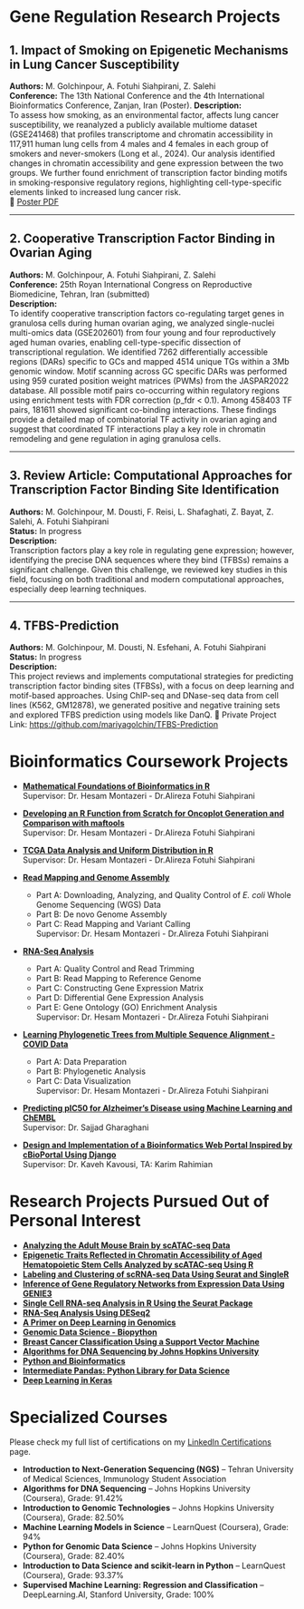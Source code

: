 # Gene Regulation Research Projects 
## 1. Impact of Smoking on Epigenetic Mechanisms in Lung Cancer Susceptibility  
**Authors:** M. Golchinpour, A. Fotuhi Siahpirani, Z. Salehi  
**Conference:** The 13th National Conference and the 4th International Bioinformatics Conference, Zanjan, Iran (Poster).
**Description:**  
To assess how smoking, as an environmental factor, affects lung cancer susceptibility, we reanalyzed a publicly available multiome dataset (GSE241468) that profiles transcriptome and chromatin accessibility in 117,911 human lung cells from 4 males and 4 females in each group of smokers and never-smokers (Long et al., 2024). Our analysis identified changes in chromatin accessibility and gene expression between the two groups. We further found enrichment of transcription factor binding motifs in smoking-responsive regulatory regions, highlighting cell-type-specific elements linked to increased lung cancer risk.    
📄 [Poster PDF](https://github.com/mariyagolchin/projects/blob/main/Poster_golchinpour.pdf)

---

## 2. Cooperative Transcription Factor Binding in Ovarian Aging  
**Authors:** M. Golchinpour, A. Fotuhi Siahpirani, Z. Salehi  
**Conference:** 25th Royan International Congress on Reproductive Biomedicine, Tehran, Iran (submitted)  
**Description:**  
To identify cooperative transcription factors co-regulating target genes in granulosa cells during human ovarian aging, we analyzed single-nuclei multi-omics data (GSE202601) from four young and four reproductively aged human ovaries, enabling cell-type-specific dissection of transcriptional regulation. We identified 7262 differentially accessible regions (DARs) specific to GCs and mapped 4514 unique TGs within a 3Mb genomic window. Motif scanning across GC specific DARs was performed using 959 curated position weight matrices (PWMs) from the JASPAR2022 database. All possible motif pairs co-occurring within regulatory regions using enrichment tests with FDR correction (p_fdr < 0.1). Among 458403 TF pairs, 181611 showed significant co-binding interactions. These findings provide a detailed map of combinatorial TF activity in ovarian aging and suggest that coordinated TF interactions play a key role in chromatin remodeling and gene regulation in aging granulosa cells.

---

## 3. Review Article: Computational Approaches for Transcription Factor Binding Site Identification  
**Authors:** M. Golchinpour, M. Dousti, F. Reisi, L. Shafaghati, Z. Bayat, Z. Salehi, A. Fotuhi Siahpirani  
**Status:** In progress  
**Description:**  
Transcription factors play a key role in regulating gene expression; however, identifying the precise DNA sequences where they bind (TFBSs) remains a significant challenge. Given this challenge, we reviewed key studies in this field, focusing on both traditional and modern computational approaches, especially deep learning techniques.

---

## 4. TFBS-Prediction  
**Authors:** M. Golchinpour, M. Dousti, N. Esfehani, A. Fotuhi Siahpirani  
**Status:** In progress  
**Description:**  
This project reviews and implements computational strategies for predicting transcription factor binding sites (TFBSs), with a focus on deep learning and motif-based approaches. Using ChIP-seq and DNase-seq data from cell lines (K562, GM12878), we generated positive and negative training sets and explored TFBS prediction using models like DanQ.
 🔗 Private Project Link: https://github.com/mariyagolchin/TFBS-Prediction


# Bioinformatics Coursework Projects

- **[Mathematical Foundations of Bioinformatics in R](https://github.com/mariyagolchin/MFB-R-Programming-1/blob/main/HW_P01.pdf)**  
  Supervisor: Dr. Hesam Montazeri - Dr.Alireza Fotuhi Siahpirani
- **[Developing an R Function from Scratch for Oncoplot Generation and Comparison with maftools](https://github.com/mariyagolchin/MFB-R-Programming-2/blob/main/HW_P02.pdf)**  
  Supervisor: Dr. Hesam Montazeri - Dr.Alireza Fotuhi Siahpirani
- **[TCGA Data Analysis and Uniform Distribution in R](https://github.com/mariyagolchin/MFB-R-Programming-4/blob/main/HW_P04.pdf)**  
  Supervisor: Dr. Hesam Montazeri  - Dr.Alireza Fotuhi Siahpirani 

- **[Read Mapping and Genome Assembly](https://github.com/mariyagolchin/Read-mapping-and-genome-assembly/blob/main/Project_questions.pdf)**  
  - Part A: Downloading, Analyzing, and Quality Control of *E. coli* Whole Genome Sequencing (WGS) Data  
  - Part B: De novo Genome Assembly  
  - Part C: Read Mapping and Variant Calling  
  Supervisor: Dr. Hesam Montazeri - Dr.Alireza Fotuhi Siahpirani 
- **[RNA-Seq Analysis](https://github.com/mariyagolchin/RNA-Seq-analysis/blob/main/AIB_proj2_1402.pdf)**  
  - Part A: Quality Control and Read Trimming  
  - Part B: Read Mapping to Reference Genome  
  - Part C: Constructing Gene Expression Matrix  
  - Part D: Differential Gene Expression Analysis  
  - Part E: Gene Ontology (GO) Enrichment Analysis  
  Supervisor: Dr. Hesam Montazeri  - Dr.Alireza Fotuhi Siahpirani 
- **[Learning Phylogenetic Trees from Multiple Sequence Alignment - COVID Data](https://github.com/mariyagolchin/Learning-Phylogenetic-Trees/blob/main/Project_questions.pdf)**  
  - Part A: Data Preparation  
  - Part B: Phylogenetic Analysis  
  - Part C: Data Visualization  
  Supervisor: Dr. Hesam Montazeri   - Dr.Alireza Fotuhi Siahpirani

- **[Predicting pIC50 for Alzheimer’s Disease using Machine Learning and ChEMBL](https://github.com/mariyagolchin/Predicting-PIC50-with-machine-learning)**  
  Supervisor: Dr. Sajjad Gharaghani  

- **[Design and Implementation of a Bioinformatics Web Portal Inspired by cBioPortal Using Django](https://github.com/mariyagolchin/Cbioportal)**  
  Supervisor: Dr. Kaveh Kavousi, TA: Karim Rahimian  



# Research Projects Pursued Out of Personal Interest

- **[Analyzing the Adult Mouse Brain by scATAC-seq Data](https://github.com/mariyagolchin/Analyzing-adult-mouse-brain-scATAC-seq-Compiled-August-20-2024?tab=readme-ov-file)**  
- **[Epigenetic Traits Reflected in Chromatin Accessibility of Aged Hematopoietic Stem Cells Analyzed by scATAC-seq Using R](https://github.com/mariyagolchin/implementing-Epigenetic-traits-inscribed-in-chromatin-accessibility-in-aged-hematopoietic-stem-cells/tree/main)**  
- **[Labeling and Clustering of scRNA-seq Data Using Seurat and SingleR](https://github.com/mariyagolchin/LableCells_SingleR)**  
- **[Inference of Gene Regulatory Networks from Expression Data Using GENIE3](https://github.com/mariyagolchin/GENIE3_GRN-Inference)**  
- **[Single Cell RNA-seq Analysis in R Using the Seurat Package](https://github.com/mariyagolchin/scRNA-seq-analysis-with-Seurat)**  
- **[RNA-Seq Analysis Using DESeq2](https://github.com/mariyagolchin/RNAseq_analysis)**  
- **[A Primer on Deep Learning in Genomics](https://github.com/mariyagolchin/A-Primer-on-Deep-Learning-in-Genomics)**  
- **[Genomic Data Science - Biopython](https://github.com/mariyagolchin/Python-for-Genomic-Data-Science/blob/main/Python_for_Genomic_Data_Science.ipynb)**  
- **[Breast Cancer Classification Using a Support Vector Machine](https://github.com/mariyagolchin/Breast-Cancer-Classification-Using-a-Support-Vector-Machine?tab=readme-ov-file)**  
- **[Algorithms for DNA Sequencing by Johns Hopkins University](https://github.com/mariyagolchin/Algorithms-for-DNA-Sequencing-Ben-Langmead)**  
- **[Python and Bioinformatics](https://github.com/mariyagolchin/Python-and-Bioinformatics)**  
- **[Intermediate Pandas: Python Library for Data Science](https://github.com/mariyagolchin/IntermediatePandasPythonLibraryforDataScience)**  
- **[Deep Learning in Keras](https://github.com/mariyagolchin/Deep-Learning-in-Keras-Tutorial)**


# Specialized Courses

Please check my full list of certifications on my [LinkedIn Certifications](https://www.linkedin.com/in/mariyagolchinpour/details/certifications/) page.

- **Introduction to Next-Generation Sequencing (NGS)** – Tehran University of Medical Sciences, Immunology Student Association  
- **Algorithms for DNA Sequencing** – Johns Hopkins University (Coursera), Grade: 91.42%
- **Introduction to Genomic Technologies** – Johns Hopkins University (Coursera), Grade: 82.50%
- **Machine Learning Models in Science** – LearnQuest (Coursera), Grade: 94%
- **Python for Genomic Data Science** – Johns Hopkins University (Coursera), Grade: 82.40%
- **Introduction to Data Science and scikit-learn in Python** – LearnQuest (Coursera), Grade: 93.37%
- **Supervised Machine Learning: Regression and Classification** – DeepLearning.AI, Stanford University, Grade: 100%

